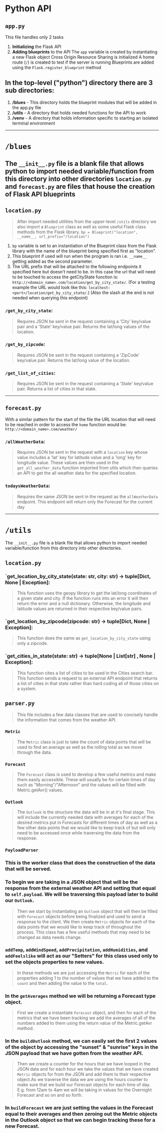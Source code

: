 # Python API


## `app.py`
This file handles only 2 tasks
  1. **Initializing** the Flask API 
  2. **Adding blueprints** to the API
The `app` variable is created by instantiating a new Flask object
Cross Origin Resource Sharing is initialized
A home route (`/`) is created to test if the server is running
Blueprints are added using the `Flask.register_blueprint` method

## In the top-level ("python") directory there are 3 sub directories:
1. **/blues** - This directory holds the blueprint modules that will be added in the app.py file
2. **/utils** - A directory that holds needed functions for the API to work
3. **/venv** - A directory that holds information specific to starting an isolated terminal environment
---
# `/blues`
The `__init__.py` file is a blank file that allows python to import needed variable/function from this directory into other directories
`location.py` and `forecast.py` are files that house the creation of **Flask API blueprints**
---
## `location.py`
> After import needed utilities from the upper-level `/utils` directory we also import a `Blueprint` class as well as some useful Flask class methods from the Flask library.
`bp = Blueprint("location", __name__, url_prefix="/location")`
1. `bp` variable is set to an instantiation of the Blueprint class from the Flask library with the name of the blueprint being specified first as "location".
2. This blueprint if used will run when the program is ran i.e. `__name__` getting added as the second parameter.
3. The URL prefix that will be attached to the following endpoints it specified here but doesn't need to be. In this case the url that will need to be touched to access the getCityState function is: `http://<domain_name>.com/location/get_by_city_state/`.
(For a testing example the URL would look like this: `localhost:<port>/location/get_by_city_state/`.)
(Also the slash at the end is not needed when querying this endpoint)
### `/get_by_city_state`:
> Requires JSON be sent in the request containing a 'City' key/value pair and a 'State' key/value pair.
Returns the lat/long values of the location.
### `/get_by_zipcode`:
> Requires JSON be sent in the request containing a 'ZipCode' key/value pair.
  Returns the lat/long value of the location.
### `/get_list_of_cities`:
> Requires JSON be sent in the request containing a 'State' key/value pair.
  Returns a list of cities in that state.
---
## `forecast.py`
With a similar pattern for the start of the file the URL location that will need to be reached in order to access the `home` function would be: `http://<domain_name>.com/weather/`
### `/allWeatherData`:
> Requires JSON be sent in the request with a `location` key whose value includes a 'lat' key for latitude value and a 'long' key for longitude value.
  These values are then used in the `get_all_weather_data` function imported from utils which then queries an API to get the all weather data for the specified location.
### `todaysWeatherData`:
> Requires the same JSON be sent in the request as the `allWeatherData` endpoint.
  This endpoint will return only the Forecast for the current day
---
# `/utils`
The `__init__.py` file is a blank file that allows python to import needed variable/function from this directory into other directories.
## `location.py`
### `get_location_by_city_state(state: str, city: str) -> tuple[Dict, None | Exception]:
> This function uses the geopy library to get the lat/long coordinates of a given state and city.
  If the function runs into an error it will then return the error and a null dictionary.
  Otherwise, the longitude and latitude values are returned in their respective key/value pairs.

### `get_location_by_zipcode(zipcode: str) -> tuple[Dict, None | Exception]:
> This function does the same as `get_location_by_city_state` using only a zipcode.

### `get_cities_in_state(state: str) -> tuple[None | List[str] , None | Exception]:
> This function cites a list of cities to be used in the Cities search bar.
> This function sends a request to an external API endpoint that returns a list of cities in that state rather than hard coding all of those cities on a system.

## `parser.py`
> This file includes a few data classes that are used to concisely handle the information that comes from the weather API.

### `Metric`
> The `Metric` class is just to take the count of data points that will be used to find an average as well as the rolling total as we move through the data.

### `Forecast`
> The `Forecast` class is used to develop a few useful metrics and make them easily accessible. These will usually be for certain times of day such as "Morning"/"Afternoon" and the values will be filled with Metric.getAvr() values.

### `Outlook`
> The `Outlook` is the structure the data will be in at it's final stage. This will include the currently needed data with averages for each of the desired metrics put in Forecasts for different times of day as well as a few other data points that we would like to keep track of but will only need to be accessed once while traversing the data from the response.

### `PayloadParser`
### This is the worker class that does the construction of the data that will be served.
### To begin we are taking in a JSON object that will be the response from the external weather API and setting that equal to `self.payload`. We will be traversing this payload later to build our `Outlook`.
> Then we start by instantiating an `Outlook` object that will then be filled with `Forecast` objects before being finalized and used to send a response to the client.
 We then create `Metric` objects for each of the data points that we would like to keep track of throughout the process. 
  This class has a few useful methods that may need to be changed as data needs change.
### `addTemp`, `addWindSpeed`, `addPrecipitation`, `addHumidities`, and `addFeelslike` will act as our "Setters" for this class used only to set the objects properties to new values.
> In these methods we are just accessing the `Metric` for each of the properties adding 1 to the number of values that we have added to the `count` and then adding the value to the `total`.
### In the `getAverages` method we will be returning a Forecast type object.
> First we create a instantiate `Forecast` object, and then for each of the metrics that we have been tracking we add the averages of all of the numbers added to them using the return value of the Metric.getAvr method.
### In the `buildOutlook` method, we can easily set the first 2 values of the object by accessing the "sunset" & "sunrise" keys in the JSON payload that we have gotten from the weather API. 
> Then we create a counter for the hours that we have looped in the JSON data and for each hour we take the values that we have created `Metric` objects for from the JSON and add them to their respective object.As we traverse the data we are using the hours counter to make sure that we build our Forecast objects for each time of day. E.g. from 12am to 4am we will be taking in values for the Overnight Forecast and so on and so forth.
### In `buildForecast` we are just setting the values in the Forecast equal to their averages and then zeroing out the Metric objects in the Outlook object so that we can begin tracking these for a new Forecast.
